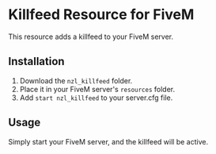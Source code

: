 # Killfeed Resource for FiveM

This resource adds a killfeed to your FiveM server.

## Installation

1. Download the `nzl_killfeed` folder.
2. Place it in your FiveM server's `resources` folder.
3. Add `start nzl_killfeed` to your server.cfg file.

## Usage

Simply start your FiveM server, and the killfeed will be active.
